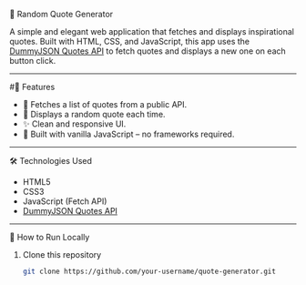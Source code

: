 🌟 Random Quote Generator

A simple and elegant web application that fetches and displays inspirational quotes.
Built with HTML, CSS, and JavaScript, this app uses the [DummyJSON Quotes API](https://dummyjson.com/docs/quotes) to fetch quotes and displays a new one on each button click.

---

#🚀 Features

- 🎯 Fetches a list of quotes from a public API.
- 🔁 Displays a random quote each time.
- ✨ Clean and responsive UI.
- 🧠 Built with vanilla JavaScript – no frameworks required.

---

🛠️ Technologies Used

- HTML5
- CSS3
- JavaScript (Fetch API)
- [DummyJSON Quotes API](https://dummyjson.com/docs/quotes)

---

🔧 How to Run Locally

1. Clone this repository
   ```bash
   git clone https://github.com/your-username/quote-generator.git
